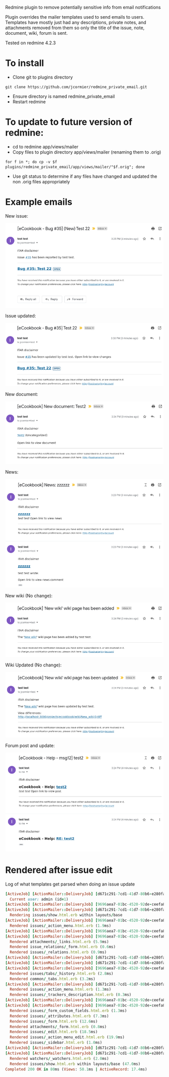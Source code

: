 Redmine plugin to remove potentially sensitive info from email notifications

Plugin overrides the mailer templates used to send emails to users.  Templates have mostly just had any descriptions, private notes, and attachments removed from them so only the title of the issue, note, document, wiki, forum is sent.

Tested on redmine 4.2.3

# To install
* Clone git to plugins directory
```
git clone https://github.com/jcormier/redmine_private_email.git
```
* Ensure directory is named redmine_private_email
* Restart redmine

# To update to future version of redmine:
* cd to redmine app/views/mailer
* Copy files to plugin directory app/views/mailer (renaming them to .orig)
```
for f in *; do cp -v $f plugins/redmine_private_email/app/views/mailer/"$f.orig"; done
```
* Use git status to determine if any files have changed and updated the non .orig files appropriately


# Example emails

New issue:

![](documentation/clipboard-202209021530-rbvvi.png)

Issue updated:

![](documentation/clipboard-202209021530-qgrp1.png)

New document:

![](documentation/clipboard-202209021534-ygoww.png)

News:

![](documentation/clipboard-202209021527-tlwl2.png)

New wiki (No change):

![](documentation/clipboard-202209021528-ktfa6.png)

Wiki Updated (No change):

![](documentation/clipboard-202209021528-qivuq.png)

Forum post and update:

![](documentation/clipboard-202209021529-ydsv8.png)

# Rendered after issue edit
Log of what templates get parsed when doing an issue update
```ruby
[ActiveJob] [ActionMailer::DeliveryJob] [d671c291-7cd1-41d7-80b6-e280fa4e2fcc] Performing ActionMailer::DeliveryJob (Job ID: d671c291-7cd1-41d7-80b6-e280fa4e2fcc) from Async(mailers) with arguments: "Mailer", "issue_edit",          "deliver_now", #<GlobalID:0x000055ff17a6ce78 @uri=#<URI::GID gid://redmine-app/User/2>>, #<GlobalID:                0x000055ff17a5b560 @uri=#<URI::GID gid://redmine-app/Journal/11>>
  Current user: admin (id=1)
[ActiveJob] [ActionMailer::DeliveryJob] [9696aea7-01bc-4520-92de-ceefa83cf96f] Performing ActionMailer::DeliveryJob (Job ID: 9696aea7-01bc-4520-92de-ceefa83cf96f) from Async(mailers) with arguments: "Mailer", "issue_edit",          "deliver_now", #<GlobalID:0x000055ff179dc968 @uri=#<URI::GID gid://redmine-app/User/1>>, #<GlobalID:                0x000055ff179d7a80 @uri=#<URI::GID gid://redmine-app/Journal/11>>
[ActiveJob] [ActionMailer::DeliveryJob] [d671c291-7cd1-41d7-80b6-e280fa4e2fcc]   Rendering mailer/issue_edit.text.  erb within layouts/mailer
  Rendering issues/show.html.erb within layouts/base
[ActiveJob] [ActionMailer::DeliveryJob] [9696aea7-01bc-4520-92de-ceefa83cf96f]   Rendering mailer/issue_edit.text.  erb within layouts/mailer
  Rendered issues/_action_menu.html.erb (1.9ms)
[ActiveJob] [ActionMailer::DeliveryJob] [9696aea7-01bc-4520-92de-ceefa83cf96f]   Rendered plugins/private_email/app/views/mailer/_issue.text.erb (12.9ms)
[ActiveJob] [ActionMailer::DeliveryJob] [9696aea7-01bc-4520-92de-ceefa83cf96f]   Rendered mailer/issue_edit.text.   erb within layouts/mailer (14.6ms)
  Rendered attachments/_links.html.erb (5.9ms)
  Rendered issue_relations/_form.html.erb (0.6ms)
  Rendered issues/_relations.html.erb (0.9ms)
[ActiveJob] [ActionMailer::DeliveryJob] [d671c291-7cd1-41d7-80b6-e280fa4e2fcc]   Rendered plugins/private_email/app/views/mailer/_issue.text.erb (19.5ms)
[ActiveJob] [ActionMailer::DeliveryJob] [d671c291-7cd1-41d7-80b6-e280fa4e2fcc]   Rendered mailer/issue_edit.text.   erb within layouts/mailer (21.2ms)
[ActiveJob] [ActionMailer::DeliveryJob] [9696aea7-01bc-4520-92de-ceefa83cf96f]   Rendering mailer/issue_edit.html.  erb within layouts/mailer
  Rendered issues/tabs/_history.html.erb (2.8ms)
  Rendered common/_tabs.html.erb (3.2ms)
[ActiveJob] [ActionMailer::DeliveryJob] [d671c291-7cd1-41d7-80b6-e280fa4e2fcc]   Rendering mailer/issue_edit.html.  erb within layouts/mailer
  Rendered issues/_action_menu.html.erb (1.3ms)
  Rendered issues/_trackers_description.html.erb (0.3ms)
[ActiveJob] [ActionMailer::DeliveryJob] [9696aea7-01bc-4520-92de-ceefa83cf96f]   Rendered plugins/private_email/app/views/mailer/_issue.html.erb (9.9ms)
[ActiveJob] [ActionMailer::DeliveryJob] [9696aea7-01bc-4520-92de-ceefa83cf96f]   Rendered mailer/issue_edit.html.   erb within layouts/mailer (11.9ms)
  Rendered issues/_form_custom_fields.html.erb (1.3ms)
  Rendered issues/_attributes.html.erb (7.3ms)
  Rendered issues/_form.html.erb (12.6ms)
  Rendered attachments/_form.html.erb (0.8ms)
  Rendered issues/_edit.html.erb (18.5ms)
  Rendered issues/_action_menu_edit.html.erb (19.9ms)
  Rendered issues/_sidebar.html.erb (1.0ms)
[ActiveJob] [ActionMailer::DeliveryJob] [d671c291-7cd1-41d7-80b6-e280fa4e2fcc]   Rendered plugins/private_email/app/views/mailer/_issue.html.erb (3.3ms)
[ActiveJob] [ActionMailer::DeliveryJob] [d671c291-7cd1-41d7-80b6-e280fa4e2fcc]   Rendered mailer/issue_edit.html.   erb within layouts/mailer (23.0ms)
  Rendered watchers/_watchers.html.erb (2.0ms)
  Rendered issues/show.html.erb within layouts/base (47.0ms)
Completed 200 OK in 80ms (Views: 50.1ms | ActiveRecord: 17.4ms)
```